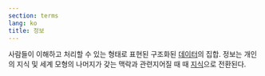 ```yaml
---
section: terms
lang: ko
title: 정보
---
```


사람들이 이해하고 처리할 수 있는 형태로 표현된 구조화된 [데이터](../data/)의 집합. 정보는 개인의 지식 및 세계 모형의 나머지가 갖는 맥락과 관련지어질 때 때 [지식](../knowledge/)으로 전환된다.
